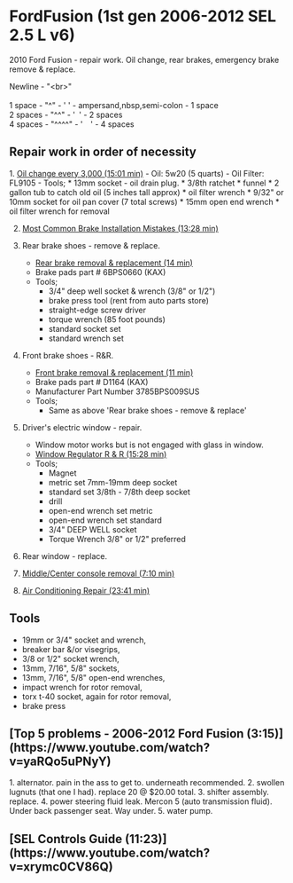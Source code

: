 <h1 id="ford">FordFusion (1st gen 2006-2012 SEL 2.5 L v6)</h1>
2010 Ford Fusion - repair work. Oil change, rear brakes, emergency brake remove &amp; replace.

Newline - "&lt;br&gt;"<br>
<br>
1 space  - "^"    - '&nbsp;' - ampersand,nbsp,semi-colon - 1 space<br>
2 spaces - "^^"   - '&ensp;' - 2 spaces<br>
4 spaces - "^^^^" - '&emsp;' - 4 spaces<br>

<h2 id="repair">Repair work in order of necessity</h2>
  1. <a href="https://www.youtube.com/watch?v=Kc3Ax45X5fo">Oil change every 3,000 (15:01 min)</a>
     - Oil: 5w20 (5 quarts)
     - Oil Filter: FL9105
     - Tools;
        * 13mm socket - oil drain plug.
        * 3/8th ratchet
        * funnel
        * 2 gallon tub to catch old oil (5 inches tall approx)
        * oil filter wrench
        * 9/32" or 10mm socket for oil pan cover (7 total screws)
        * 15mm open end wrench
        * oil filter wrench for removal

  2. <a href="https://www.youtube.com/watch?v=1O1dOgG9cII">Most Common Brake Installation Mistakes (13:28 min)</a>

  3. Rear brake shoes - remove & replace.<br>
     - [Rear brake removal & replacement (14 min)](https://www.youtube.com/watch?v=cikKzEFv_fs)
     - Brake pads part # 6BPS0660 (KAX)
     - Tools;
        * 3/4" deep well socket & wrench (3/8" or 1/2")
        * brake press tool (rent from auto parts store)
        * straight-edge screw driver
        * torque wrench (85 foot pounds)
        * standard socket set
        * standard wrench set

  4. Front brake shoes - R&R.<br>
     - [Front brake removal & replacement (11 min)](https://www.youtube.com/watch?v=qrnqmVq10cw)
     - Brake pads part # D1164 (KAX)
     - Manufacturer Part Number	‎3785BPS009SUS
     - Tools;
        * Same as above 'Rear brake shoes - remove & replace'

  5. Driver's electric window - repair.<br>
     - Window motor works but is not engaged with glass in window.
     - [Window Regulator R & R (15:28 min)](https://www.youtube.com/watch?v=qpxrymHjmXc)
     - Tools;
        * Magnet
        * metric set 7mm-19mm deep socket
        * standard set 3/8th - 7/8th deep socket
        * drill
        * open-end wrench set metric
        * open-end wrench set standard
        * 3/4" DEEP WELL socket
        * Torque Wrench 3/8" or 1/2" preferred
        
  6. Rear window - replace.<br>

  7. [Middle/Center console removal (7:10 min)](https://www.youtube.com/watch?v=CdjM3eWzD1Y)

  8. [Air Conditioning Repair (23:41 min)](https://www.youtube.com/watch?v=3cfPShi_-Nk)

<h2>Tools</h2>
<ul>
  <li> 19mm or 3/4" socket and wrench,</li>
  <li> breaker bar &/or visegrips,</li>
  <li> 3/8 or 1/2" socket wrench,</li>
  <li> 13mm, 7/16", 5/8" sockets,</li>
  <li> 13mm, 7/16", 5/8" open-end wrenches,</li>
  <li> impact wrench for rotor removal,</li>
  <li> torx t-40 socket, again for rotor removal,</li>
  <li> brake press</li>
</ul>

<h2> [Top 5 problems - 2006-2012 Ford Fusion (3:15)](https://www.youtube.com/watch?v=yaRQo5uPNyY)</h2>
  1. alternator.  pain in the ass to get to.  underneath recommended.
  2. swollen lugnuts (that one I had). replace 20 @ $20.00 total.
  3. shifter assembly. replace.
  4. power steering fluid leak. Mercon 5 (auto transmission fluid).  Under back passenger seat.  Way under.
  5. water pump.

<h2> [SEL Controls Guide (11:23)](https://www.youtube.com/watch?v=xrymc0CV86Q)</h2>


